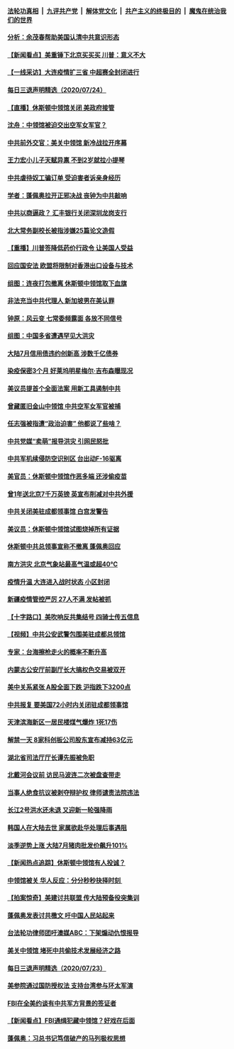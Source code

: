 

####  [法轮功真相](../../../../basic/blob/master/README.md?t=07251202) &nbsp;|&nbsp; [九评共产党](../../../../9ping.md/blob/master/README.md?t=07251202) &nbsp;|&nbsp; [解体党文化](../../../../jtdwh.md/blob/master/README.md?t=07251202)  &nbsp;|&nbsp; [共产主义的终极目的](../../../../gczydzjmd.md/blob/master/README.md?t=07251202) &nbsp;|&nbsp; [魔鬼在统治我们的世界](../../../../mgztzwmdsj.md/blob/master/README.md?t=07251202) 

#### [分析：余茂春帮助美国认清中共意识形态](../pages/nsc413/n12281727.md?t=07251202) 

#### [【新闻看点】美重锤下北京买买买 川普：意义不大](../pages/nsc413/n12281891.md?t=07251202) 

#### [【一线采访】大连疫情扩三省 中超赛全封闭进行](../pages/nsc413/n12282281.md?t=07251202) 

#### [每日三退声明精选（2020/07/24）](../pages/nsc413/n12282358.md?t=07251202) 


#### [【直播】休斯顿中领馆关闭 美政府接管](../pages/nsc413/n12281834.md?t=07251202) 

#### [沈舟：中领馆被迫交出空军女军官？](../pages/nsc413/n12282144.md?t=07251202) 

#### [中共前外交官：美关中领馆 新冷战拉开序幕](../pages/nsc413/n12281623.md?t=07251202) 

#### [王力宏小儿子天赋异禀 不到2岁就拉小提琴](../pages/nsc413/n12281841.md?t=07251202) 

#### [中共虐待奴工骗订单 受迫害者诉亲身经历](../pages/nsc413/n12282018.md?t=07251202) 

#### [学者：蓬佩奥拉开正邪决战 丧钟为中共敲响](../pages/nsc413/n12281981.md?t=07251202) 

#### [中共以商逼政？ 汇丰银行关闭深圳龙岗支行](../pages/nsc413/n12281944.md?t=07251202) 

#### [北大常务副校长被指涉嫌25篇论文造假](../pages/nsc413/n12281798.md?t=07251202) 

#### [【重播】川普签降低药价行政令 让美国人受益](../pages/nsc413/n12281555.md?t=07251202) 

#### [回应国安法 欧盟将限制对香港出口设备与技术](../pages/nsc413/n12281970.md?t=07251202) 

#### [组图：连夜打包撤离 休斯顿中领馆取下血旗](../pages/nsc413/n12281782.md?t=07251202) 

#### [非法充当中共代理人 新加坡男在美认罪](../pages/nsc413/n12281819.md?t=07251202) 

#### [钟原：风云变 七常委频露面 各放不同信号](../pages/nsc413/n12281829.md?t=07251202) 

#### [组图：中国多省遭遇罕见大洪灾](../pages/nsc413/n12281215.md?t=07251202) 

#### [大陆7月信用债违约创新高 涉数千亿债券](../pages/nsc413/n12281791.md?t=07251202) 

#### [染疫保密3个月 好莱坞明星梅尔·吉布森曝现况](../pages/nsc413/n12281716.md?t=07251202) 

#### [美议员提首个全面法案 用新工具遏制中共](../pages/nsc413/n12281686.md?t=07251202) 

#### [曾藏匿旧金山中领馆 中共空军女军官被捕](../pages/nsc413/n12281618.md?t=07251202) 

#### [任志强被指遭“政治迫害” 他都说了些啥？](../pages/nsc413/n12281596.md?t=07251202) 

#### [中共党媒“卖萌”报导洪灾 引网民怒批](../pages/nsc413/n12281361.md?t=07251202) 

#### [中共军机续侵防空识别区 台出动F-16驱离](../pages/nsc413/n12281102.md?t=07251202) 

#### [美官员：休斯顿中领馆作恶多端 还涉偷疫苗](../pages/nsc413/n12281547.md?t=07251202) 

#### [曾1年送北京7千万英镑 英宣布削减对中共外援](../pages/nsc413/n12281245.md?t=07251202) 

#### [中共关闭美驻成都领事馆 白宫发警告](../pages/nsc413/n12281364.md?t=07251202) 


#### [美议员：休斯顿中领馆试图烧掉所有证据](../pages/nsc413/n12281249.md?t=07251202) 

#### [休斯顿中共总领事宣称不撤离 蓬佩奥回应](../pages/nsc413/n12281175.md?t=07251202) 

#### [南方洪灾 北京气象站最高气温或超40℃](../pages/nsc413/n12280921.md?t=07251202) 

#### [疫情升温 大连进入战时状态 小区封闭](../pages/nsc413/n12280287.md?t=07251202) 

#### [新疆疫情管控严厉  27人不满 发帖被抓](../pages/nsc413/n12280567.md?t=07251202) 

#### [【十字路口】美吹响反共集结号 四骑士传五信息](../pages/nsc413/n12279869.md?t=07251202) 

#### [【视频】中共公安武警包围美驻成都总领馆](../pages/nsc413/n12280800.md?t=07251202) 

#### [专家：台海擦枪走火的概率不断升高](../pages/nsc413/n12280802.md?t=07251202) 

#### [内蒙古公安厅前副厅长大搞权色交易被双开](../pages/nsc413/n12280850.md?t=07251202) 

#### [美中关系紧张 A股全面下跌 沪指跌下3200点](../pages/nsc413/n12280670.md?t=07251202) 

#### [中共报复 要美国72小时内关闭驻成都领事馆](../pages/nsc413/n12280168.md?t=07251202) 

#### [天津滨海新区一居民楼煤气爆炸 1死17伤](../pages/nsc413/n12280486.md?t=07251202) 

#### [解禁一天 8家科创板公司股东宣布减持63亿元](../pages/nsc413/n12280153.md?t=07251202) 

#### [湖北省司法厅厅长谭先振被免职](../pages/nsc413/n12280564.md?t=07251202) 

#### [北戴河会议前 访民马波连二次被盘查带走](../pages/nsc413/n12280445.md?t=07251202) 

#### [当事人绝食抗议被剥夺辩护权 律师谴责法院违法](../pages/nsc413/n12279972.md?t=07251202) 

#### [长江2号洪水还未退 又迎新一轮强降雨](../pages/nsc413/n12279877.md?t=07251202) 

#### [韩国人在大陆去世 家属欲赴华处理后事遇阻](../pages/nsc413/n12280297.md?t=07251202) 

#### [淡季逆势上涨 大陆7月猪肉批发价飙升101%](../pages/nsc413/n12279570.md?t=07251202) 

#### [【新闻热点追踪】休斯顿中领馆有人投诚？](../pages/nsc413/n12280247.md?t=07251202) 

#### [中领馆被关 华人反应：分分秒秒抉择时刻 ](../pages/nsc413/n12279513.md?t=07251202) 

#### [【拍案惊奇】美建讨共联盟 传大陆预备役突集训](../pages/nsc413/n12280079.md?t=07251202) 

#### [蓬佩奥发表讨共檄文 吁中国人民站起来](../pages/nsc413/n12279508.md?t=07251202) 

#### [台法轮功律师团吁澳媒ABC：下架煽动仇恨报导](../pages/nsc413/n12279917.md?t=07251202) 

#### [美关中领馆 堵死中共偷技术发展经济之路](../pages/nsc413/n12279454.md?t=07251202) 

#### [每日三退声明精选（2020/07/23）](../pages/nsc413/n12280061.md?t=07251202) 

#### [美参院通过国防授权法 支持台湾参与环太军演](../pages/nsc413/n12279858.md?t=07251202) 

#### [FBI在全美约谈有中共军方背景的签证者](../pages/nsc413/n12279458.md?t=07251202) 

#### [【新闻看点】FBI通缉犯藏中领馆？好戏在后面](../pages/nsc413/n12279133.md?t=07251202) 

#### [蓬佩奥：习总书记笃信破产的马列极权思想](../pages/nsc413/n12279543.md?t=07251202) 

